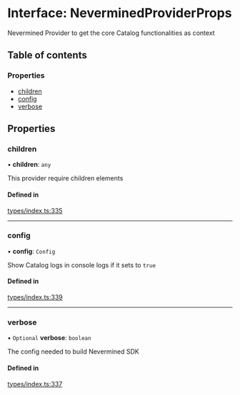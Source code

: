 # Interface: NeverminedProviderProps

Nevermined Provider to get the core Catalog functionalities as context

## Table of contents

### Properties

- [children](NeverminedProviderProps.md#children)
- [config](NeverminedProviderProps.md#config)
- [verbose](NeverminedProviderProps.md#verbose)

## Properties

### children

• **children**: `any`

This provider require children elements

#### Defined in

[types/index.ts:335](https://github.com/nevermined-io/components-catalog/blob/c69f9e9/lib/src/types/index.ts#L335)

___

### config

• **config**: `Config`

Show Catalog logs in console logs if it sets to `true`

#### Defined in

[types/index.ts:339](https://github.com/nevermined-io/components-catalog/blob/c69f9e9/lib/src/types/index.ts#L339)

___

### verbose

• `Optional` **verbose**: `boolean`

The config needed to build Nevermined SDK

#### Defined in

[types/index.ts:337](https://github.com/nevermined-io/components-catalog/blob/c69f9e9/lib/src/types/index.ts#L337)
